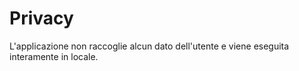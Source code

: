 # Privacy
L'applicazione non raccoglie alcun dato dell'utente e viene eseguita interamente in locale.